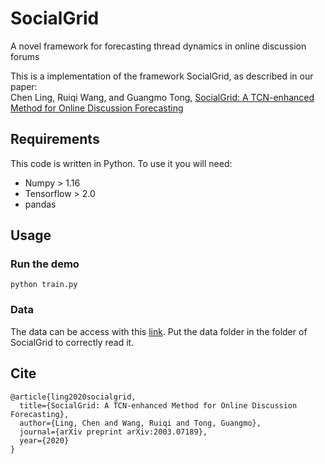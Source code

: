 # SocialGrid
A novel framework for forecasting thread dynamics in online discussion forums

This is a implementation of the framework SocialGrid, as described in our paper:  
Chen Ling, Ruiqi Wang, and Guangmo Tong, [SocialGrid: A TCN-enhanced Method for Online Discussion Forecasting](https://arxiv.org/abs/2003.07189)

## Requirements
This code is written in Python. To use it you will need:
- Numpy > 1.16
- Tensorflow > 2.0
- pandas

## Usage
### Run the demo
```
python train.py
```

### Data
The data can be access with this [link](https://drive.google.com/drive/folders/1uZudmS2y9npqG0sbfLy6AlduwFG32Kbg?usp=sharing). Put the data folder in the folder of SocialGrid to correctly read it.

## Cite
```
@article{ling2020socialgrid,
  title={SocialGrid: A TCN-enhanced Method for Online Discussion Forecasting},
  author={Ling, Chen and Wang, Ruiqi and Tong, Guangmo},
  journal={arXiv preprint arXiv:2003.07189},
  year={2020}
}
```
